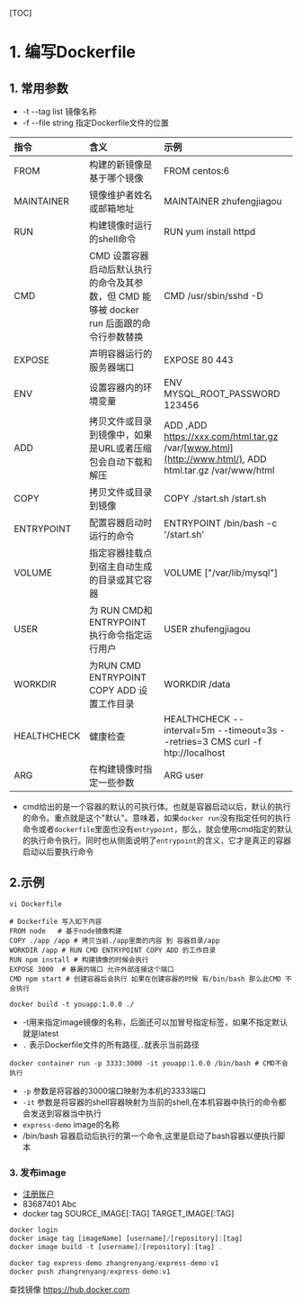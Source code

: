 [TOC]

# 1. 编写Dockerfile

## 1. 常用参数

- -t --tag list 镜像名称
- -f --file string 指定Dockerfile文件的位置

| 指令        | 含义                                                         | 示例                                                         |
| :---------- | :----------------------------------------------------------- | :----------------------------------------------------------- |
| FROM        | 构建的新镜像是基于哪个镜像                                   | FROM centos:6                                                |
| MAINTAINER  | 镜像维护者姓名或邮箱地址                                     | MAINTAINER zhufengjiagou                                     |
| RUN         | 构建镜像时运行的shell命令                                    | RUN yum install httpd                                        |
| CMD         | CMD 设置容器启动后默认执行的命令及其参数，但 CMD 能够被 docker run 后面跟的命令行参数替换 | CMD /usr/sbin/sshd -D                                        |
| EXPOSE      | 声明容器运行的服务器端口                                     | EXPOSE 80 443                                                |
| ENV         | 设置容器内的环境变量                                         | ENV MYSQL_ROOT_PASSWORD 123456                               |
| ADD         | 拷贝文件或目录到镜像中，如果是URL或者压缩包会自动下载和解压  | ADD ,ADD https://xxx.com/html.tar.gz /var/[www.html](http://www.html/), ADD html.tar.gz /var/www/html |
| COPY        | 拷贝文件或目录到镜像                                         | COPY ./start.sh /start.sh                                    |
| ENTRYPOINT  | 配置容器启动时运行的命令                                     | ENTRYPOINT /bin/bash -c '/start.sh'                          |
| VOLUME      | 指定容器挂载点到宿主自动生成的目录或其它容器                 | VOLUME ["/var/lib/mysql"]                                    |
| USER        | 为 RUN CMD和ENTRYPOINT执行命令指定运行用户                   | USER zhufengjiagou                                           |
| WORKDIR     | 为RUN CMD ENTRYPOINT COPY ADD 设置工作目录                   | WORKDIR /data                                                |
| HEALTHCHECK | 健康检查                                                     | HEALTHCHECK --interval=5m --timeout=3s --retries=3 CMS curl -f htp://localhost |
| ARG         | 在构建镜像时指定一些参数                                     | ARG user                                                     |

- cmd给出的是一个容器的默认的可执行体。也就是容器启动以后，默认的执行的命令。重点就是这个"默认"。意味着，如果`docker run`没有指定任何的执行命令或者`dockerfile`里面也没有`entrypoint`，那么，就会使用cmd指定的默认的执行命令执行。同时也从侧面说明了`entrypoint`的含义，它才是真正的容器启动以后要执行命令

## 2.示例

```shell
vi Dockerfile
```

```shell
# Dockerfile 写入如下内容
FROM node   # 基于node镜像构建
COPY ./app /app # 拷贝当前./app里面的内容 到 容器目录/app
WORKDIR /app # RUN CMD ENTRYPOINT COPY ADD 的工作目录
RUN npm install # 构建镜像的时候会执行
EXPOSE 3000  # 暴漏的端口 允许外部连接这个端口
CMD npm start # 创建容器后会执行 如果在创建容器的时候 有/bin/bash 那么此CMD 不会执行
```

```shell
docker build -t youapp:1.0.0 ./
```

- -t用来指定image镜像的名称，后面还可以加冒号指定标签，如果不指定默认就是latest
- `.` 表示Dockerfile文件的所有路径,`.`就表示当前路径

```shell
docker container run -p 3333:3000 -it youapp:1.0.0 /bin/bash # CMD不会执行
```

- `-p` 参数是将容器的3000端口映射为本机的3333端口
- `-it` 参数是将容器的shell容器映射为当前的shell,在本机容器中执行的命令都会发送到容器当中执行
- `express-demo` image的名称
- /bin/bash 容器启动后执行的第一个命令,这里是启动了bash容器以便执行脚本

### 3. 发布image

- [注册账户](https://hub.docker.com/)
- 83687401 Abc
- docker tag SOURCE_IMAGE[:TAG] TARGET_IMAGE[:TAG]

```js
docker login
docker image tag [imageName] [username]/[repository]:[tag]
docker image build -t [username]/[repository]:[tag] .

docker tag express-demo zhangrenyang/express-demo:v1
docker push zhangrenyang/express-demo:v1
```

查找镜像  https://hub.docker.com 